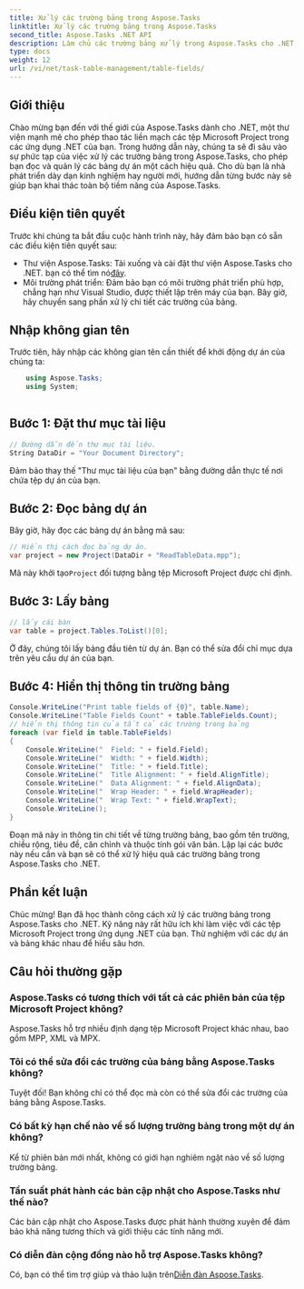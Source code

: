 ```yaml
---
title: Xử lý các trường bảng trong Aspose.Tasks
linktitle: Xử lý các trường bảng trong Aspose.Tasks
second_title: Aspose.Tasks .NET API
description: Làm chủ các trường bảng xử lý trong Aspose.Tasks cho .NET với hướng dẫn toàn diện này. Học cách đọc, hiển thị và sửa đổi các bảng dự án một cách dễ dàng.
type: docs
weight: 12
url: /vi/net/task-table-management/table-fields/
---
```

## Giới thiệu
Chào mừng bạn đến với thế giới của Aspose.Tasks dành cho .NET, một thư viện mạnh mẽ cho phép thao tác liền mạch các tệp Microsoft Project trong các ứng dụng .NET của bạn. Trong hướng dẫn này, chúng ta sẽ đi sâu vào sự phức tạp của việc xử lý các trường bảng trong Aspose.Tasks, cho phép bạn đọc và quản lý các bảng dự án một cách hiệu quả. Cho dù bạn là nhà phát triển dày dạn kinh nghiệm hay người mới, hướng dẫn từng bước này sẽ giúp bạn khai thác toàn bộ tiềm năng của Aspose.Tasks.
## Điều kiện tiên quyết
Trước khi chúng ta bắt đầu cuộc hành trình này, hãy đảm bảo bạn có sẵn các điều kiện tiên quyết sau:
-  Thư viện Aspose.Tasks: Tải xuống và cài đặt thư viện Aspose.Tasks cho .NET. bạn có thể tìm nó[đây](https://releases.aspose.com/tasks/net/).
- Môi trường phát triển: Đảm bảo bạn có môi trường phát triển phù hợp, chẳng hạn như Visual Studio, được thiết lập trên máy của bạn.
Bây giờ, hãy chuyển sang phần xử lý chi tiết các trường của bảng.
## Nhập không gian tên
Trước tiên, hãy nhập các không gian tên cần thiết để khởi động dự án của chúng ta:
```csharp
    using Aspose.Tasks;
    using System;
    
```
## Bước 1: Đặt thư mục tài liệu
```csharp
// Đường dẫn đến thư mục tài liệu.
String DataDir = "Your Document Directory";
```
Đảm bảo thay thế "Thư mục tài liệu của bạn" bằng đường dẫn thực tế nơi chứa tệp dự án của bạn.
## Bước 2: Đọc bảng dự án
Bây giờ, hãy đọc các bảng dự án bằng mã sau:
```csharp
// Hiển thị cách đọc bảng dự án.
var project = new Project(DataDir + "ReadTableData.mpp");
```
 Mã này khởi tạo`Project` đối tượng bằng tệp Microsoft Project được chỉ định.
## Bước 3: Lấy bảng
```csharp
// lấy cái bàn
var table = project.Tables.ToList()[0];
```
Ở đây, chúng tôi lấy bảng đầu tiên từ dự án. Bạn có thể sửa đổi chỉ mục dựa trên yêu cầu dự án của bạn.
## Bước 4: Hiển thị thông tin trường bảng
```csharp
Console.WriteLine("Print table fields of {0}", table.Name);
Console.WriteLine("Table Fields Count" + table.TableFields.Count);
// hiển thị thông tin của tất cả các trường trong bảng
foreach (var field in table.TableFields)
{
    Console.WriteLine("  Field: " + field.Field);
    Console.WriteLine("  Width: " + field.Width);
    Console.WriteLine("  Title: " + field.Title);
    Console.WriteLine("  Title Alignment: " + field.AlignTitle);
    Console.WriteLine("  Data Alignment: " + field.AlignData);
    Console.WriteLine("  Wrap Header: " + field.WrapHeader);
    Console.WriteLine("  Wrap Text: " + field.WrapText);
    Console.WriteLine();
}
```
Đoạn mã này in thông tin chi tiết về từng trường bảng, bao gồm tên trường, chiều rộng, tiêu đề, căn chỉnh và thuộc tính gói văn bản.
Lặp lại các bước này nếu cần và bạn sẽ có thể xử lý hiệu quả các trường bảng trong Aspose.Tasks cho .NET.
## Phần kết luận
Chúc mừng! Bạn đã học thành công cách xử lý các trường bảng trong Aspose.Tasks cho .NET. Kỹ năng này rất hữu ích khi làm việc với các tệp Microsoft Project trong ứng dụng .NET của bạn. Thử nghiệm với các dự án và bảng khác nhau để hiểu sâu hơn.
## Câu hỏi thường gặp
### Aspose.Tasks có tương thích với tất cả các phiên bản của tệp Microsoft Project không?
Aspose.Tasks hỗ trợ nhiều định dạng tệp Microsoft Project khác nhau, bao gồm MPP, XML và MPX.
### Tôi có thể sửa đổi các trường của bảng bằng Aspose.Tasks không?
Tuyệt đối! Bạn không chỉ có thể đọc mà còn có thể sửa đổi các trường của bảng bằng Aspose.Tasks.
### Có bất kỳ hạn chế nào về số lượng trường bảng trong một dự án không?
Kể từ phiên bản mới nhất, không có giới hạn nghiêm ngặt nào về số lượng trường bảng.
### Tần suất phát hành các bản cập nhật cho Aspose.Tasks như thế nào?
Các bản cập nhật cho Aspose.Tasks được phát hành thường xuyên để đảm bảo khả năng tương thích và giới thiệu các tính năng mới.
### Có diễn đàn cộng đồng nào hỗ trợ Aspose.Tasks không?
Có, bạn có thể tìm trợ giúp và thảo luận trên[Diễn đàn Aspose.Tasks](https://forum.aspose.com/c/tasks/15).